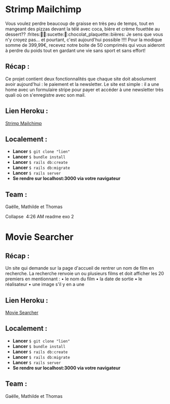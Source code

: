 # Strimp Mailchimp

Vous voulez perdre beaucoup de graisse en très peu de temps, tout en mangeant des pizzas devant la télé avec coca, bière et crème fouettée au dessert??
:frites::pizza::dango::sucette::cookie::chocolat_plaquette::bières:
Je sens que vous n'y croyez pas... et pourtant, c'est aujourd'hui possible !!!!
Pour la modique somme de 399,99€, recevez notre boite de 50 comprimés qui vous aideront à perdre du poids tout en gardant une vie sans sport et sans effort!


## Récap :

Ce projet contient deux fonctionnalités que chaque site doit absolument avoir aujourd'hui : le paiement et la newsletter. Le site est simple : il a une home avec un formulaire stripe pour payer et accéder à une newsletter très quali où on s'enregistre avec son mail.

## Lien Heroku :

[Strimp Mailchimp](https://la-fonte-des-graisses.herokuapp.com/)

## Localement :

* **Lancer** `$ git clone "lien"`
* **Lancer** `$ bundle install`
* **Lancer** `$ rails db:create`
* **Lancer** `$ rails db:migrate`
* **Lancer** `$ rails server`
* **Se rendre sur localhost:3000 via votre navigateur**

## Team :

Gaëlle, Mathilde et Thomas



Collapse 
4:26 AM
readme exo 2 
# Movie Searcher



## Récap :

Un site qui demande sur la page d'accueil de rentrer un nom de film en recherche. La recherche renvoie un ou plusieurs films et doit afficher les 20 premiers en mentionnant :
• le nom du film
• la date de sortie
• le réalisateur
• une image s'il y en a une

## Lien Heroku :

[Movie Searcher](lien)

## Localement :

* **Lancer** `$ git clone "lien"`
* **Lancer** `$ bundle install`
* **Lancer** `$ rails db:create`
* **Lancer** `$ rails db:migrate`
* **Lancer** `$ rails server`
* **Se rendre sur localhost:3000 via votre navigateur**

## Team :

Gaëlle, Mathilde et Thomas
